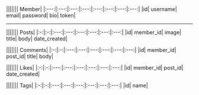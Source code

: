 |||||||	Member|
|:---:|:---:|:---:|:---:|:---:|:---:|:---:|:---:|
|id|	username|	email|	password|	bio|	token|		
							
____
							
|||||||	Posts|
|:-:|:-:|:---:|:---:|:---:|:---:|:---:|:---:|
|id|	member_id|	image|	title|	body|	date_created|		
							
							
							
|||||||	Comments|
|:-:|:-:|:---:|:---:|:---:|:---:|:---:|:---:|
|id|	member_id|	post_id|	title|	body|			
							
							
							

|||||||	Likes|
|:-:|:-:|:---:|:---:|:---:|:---:|:---:|:---:|
|id|	member_id|	post_id|	date_created|				
							
							
							
							
|||||||	Tags|
|:-:|:-:|:---:|:---:|:---:|:---:|:---:|:---:|
|id|	name|						
							
							
							